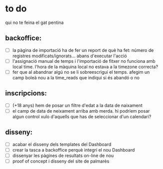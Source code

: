 # to do

qui no te feina el gat pentina

## backoffice:
- [ ] la pàgina de importació ha de fer un report de què ha fet: número de registres modificats/ignorats... abans d'executar l'acció
- [ ] l'assignació manual de temps i l'importació de fitxer no funciona amb local time. l'hora de la màquina local no estava a la timezone correcta?
- [ ] fer que al abandnar algú no se li sobreescrigui el temps. afegim un camp boleà nou a la time_reads que indiqui si és abandó o no

## inscripcions:
- [ ] (+18 anys) hem de posar un filtre d'edat a la data de naixament
- [ ] el camp de data de neixament arriba amb merda. hi podríem posar algun control xulo d'aquells que has de seleccionar d'un calendari?

## disseny:
- [ ] acabar el disseny dels templates del Dashboard
- [ ] crear la tasca a backoffice perquè integri el nou Dashboard
- [ ] dissenyar les pàgines de resultats on-line de nou
- [ ] proof of concept i disseny del site de palmarès
